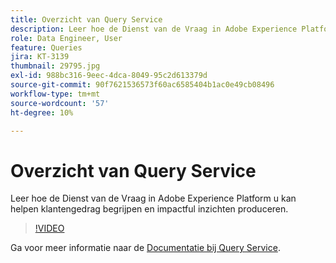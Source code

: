 ```yaml
---
title: Overzicht van Query Service
description: Leer hoe de Dienst van de Vraag in Adobe Experience Platform u kan helpen klantengedrag begrijpen en impactful inzichten produceren.
role: Data Engineer, User
feature: Queries
jira: KT-3139
thumbnail: 29795.jpg
exl-id: 988bc316-9eec-4dca-8049-95c2d613379d
source-git-commit: 90f7621536573f60ac6585404b1ac0e49cb08496
workflow-type: tm+mt
source-wordcount: '57'
ht-degree: 10%

---
```


# Overzicht van Query Service

Leer hoe de Dienst van de Vraag in Adobe Experience Platform u kan helpen klantengedrag begrijpen en impactful inzichten produceren.

>[!VIDEO](https://video.tv.adobe.com/v/29795?quality=12&learn=on)

Ga voor meer informatie naar de [Documentatie bij Query Service](https://experienceleague.adobe.com/docs/experience-platform/query/home.html?lang=nl).
